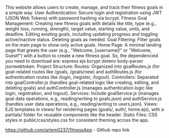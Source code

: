 This website allows users to create, manage, and track their fitness goals in a simple way. User Authentication: Secure login and registration using JWT (JSON Web Tokens) with password hashing via bcrypt.
Fitness Goal Management:
Creating new fitness goals with details like title, type (e.g., weight loss, running, strength), target value, starting value, units, and deadline.
Editing existing goals, including updating progress and toggling active/inactive status.
Deleting goals as needed. Goal Filtering: Filter goals on the main page to show only active goals.
Home Page: A minimal landing page that greets the user (e.g., "Welcome, [username]!" or "Welcome, Guest!") with a button to create a new fitness goal. So, the dependencied you need to download are: express ejs bcrypt dotenv body-parser jsonwebtoken. Project Structure: 
Routes: Organized into goalRoutes.js (for goal-related routes like /goals, /goals/new) and authRoutes.js (for authentication routes like /login, /register, /logout).
Controllers: Separated into goalController.js (handles goal-related logic like creating, editing, and deleting goals) and authController.js (manages authentication logic like login, registration, and logout).
Services: Include goalService.js (manages goal data operations, e.g., reading/writing to goals.json) and authService.js (handles user data operations, e.g., reading/writing to users.json).
Views: EJS templates in views/ for rendering pages (goals/, auth/, home.ejs), with a partials/ folder for reusable components like the header.
Static Files: CSS styles in public/css/styles.css for consistent theming across the app.

https://github.com/artem0237/fitnessApp - Github repo link
